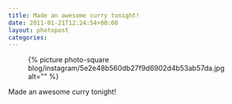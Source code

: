 ```yaml
---
title: Made an awesome curry tonight!
date: 2011-01-21T12:24:54+00:00
layout: photopost
categories:
---
```


<figure class="photo photo--square">
  {% picture photo-square blog/instagram/5e2e48b560db27f9d6902d4b53ab57da.jpg alt="" %}
</figure>

Made an awesome curry tonight!
